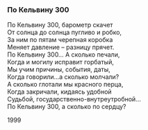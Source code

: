 ### По Кельвину 300

По Кельвину 300, барометр скачет  
От солнца до солнца пугливо и робко,  
За ним по пятам черепная коробка  
Меняет давление – разницу прячет.  
По Кельвину 300… А сколько печали,  
Когда и могилу исправит горбатый,  
Мы учим причины, события, даты,  
Когда говорили…а сколько молчали?  
А сколько глотали мы красного перца,  
Когда закричали, кидаясь удобной  
Судьбой, государственно-внутреутробной…  
По Кельвину 300, а сколько по сердцу?

1999
